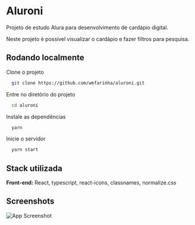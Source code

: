 
# Aluroni

Projeto de estudo Alura para desenvolvimento de cardápio digital.

Neste projeto é possível visualizar o cardápio e fazer filtros para pesquisa.



## Rodando localmente

Clone o projeto

```bash
  git clone https://github.com/wmfarinha/aluroni.git
```

Entre no diretório do projeto

```bash
  cd aluroni
```

Instale as dependências

```bash
  yarn
```

Inicie o servidor

```bash
  yarn start
```


## Stack utilizada

**Front-end:** React, typescript, react-icons, classnames, normalize.css

## Screenshots

![App Screenshot]("https://drive.google.com/uc?export=view&amp;id=1NZ6JXnFKxnmDT-jHNDaUKY5XvP_VGcep")
